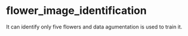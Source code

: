# flower_image_identification
It can identify only five flowers and data agumentation is used to train it.
